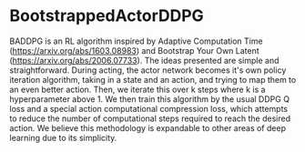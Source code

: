 # BootstrappedActorDDPG
BADDPG is an RL algorithm inspired by Adaptive Computation Time (https://arxiv.org/abs/1603.08983) and Bootstrap Your Own Latent (https://arxiv.org/abs/2006.07733). The ideas presented are simple and straightforward. During acting, the actor network becomes it's own policy iteration algorithm, taking in a state and an action, and trying to map them to an even better action. Then, we iterate this over k steps where k is a hyperparameter above 1. We then train this algorithm by the usual DDPG Q loss and a special action computational compression loss, which attempts to reduce the number of computational steps required to reach the desired action. We believe this methodology is expandable to other areas of deep learning due to its simplicity.
